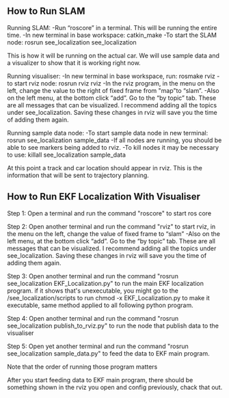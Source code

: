 ## How to Run SLAM

Running SLAM:
-Run “roscore” in a terminal. This will be running the entire time.
-In new terminal in base workspace: catkin_make
-To start the SLAM node: rosrun see_localization see_localization

This is how it will be running on the actual car. We will use sample data and a visualizer to show that it is working right now.

Running visualiser:
-In new terminal in base workspace, run: rosmake rviz
-to start rviz node: rosrun rviz rviz
-In the rviz program, in the menu on the left, change the value to the right of fixed frame from "map"to “slam”.
-Also on the left menu, at the bottom click “add”. Go to the “by topic” tab. These are all messages that can be visualized. I recommend adding all the topics under see_localization. Saving these changes in rviz will save you the time of adding them again.

Running sample data node:
-To start sample data node in new terminal: rosrun see_localization sample_data
-If all nodes are running, you should be able to see markers being added to rviz.
-To kill nodes it may be necessary to use: killall see_localization sample_data

At this point a track and car location should appear in rviz. This is the information that will be sent to trajectory planning.

## How to Run EKF Localization With Visualiser

Step 1: Open a terminal and run the command "roscore" to start ros core

Step 2: Open another terminal and run the command "rviz" to start rviz, in the menu on the left, change the value of fixed frame to “slam” -Also on the left menu, at the bottom click “add”. Go to the “by topic” tab. These are all messages that can be visualized. I recommend adding all the topics under see_localization. Saving these changes in rviz will save you the time of adding them again.

Step 3: Open another terminal and run the command "rosrun see_localization EKF_Localization.py" to run the main EKF localization program. if it shows that's unexecutable, you might go to the /see_localization/scripts to run chmod -x EKF_Localization.py to make it executable, same method applied to all following python program.

Step 4: Open another terminal and run the command "rosrun see_localization publish_to_rviz.py" to run the node that publish data to the visualiser

Step 5: Open yet another terminal and run the command "rosrun see_localization sample_data.py" to feed the data to EKF main program.

Note that the order of running those program matters

After you start feeding data to EKF main program, there should be something shown in the rviz you open and config previously, chack that out.
